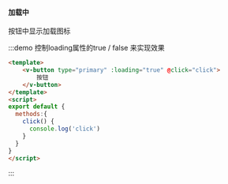 #### 加载中

按钮中显示加载图标

:::demo 控制loading属性的true / false 来实现效果
```html
<template>
    <v-button type="primary" :loading="true" @click="click">
        按钮
    </v-button>
</template>
<script>
export default {
  methods:{
    click() {
      console.log('click')
    }
  }
}
</script>
```
:::



